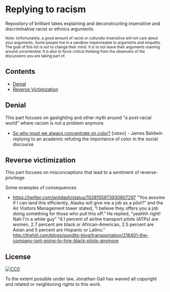 # Replying to racism

Repository of brilliant takes explaining and deconstructing insensitive and discriminative racist or ethnics arguments.

<sub>Note: Unfortunately, a good amount of racist or culturally insensitive will not care about your arguments. Some people live in a sandbox impermeable to arguments and empathy. The goal of this list is not to change their mind. It is to not leave their arguments roaming around uncontested. It is also to force critical thinking from the observers of the discussions you are taking part of.</sub>

## Contents

- [Denial](#denial)
- [Reverse Victimization](#reverse-victimization)


## Denial
This part focuses on gaslighting and other myth around “a post-racial world” where racism is not a problem anymore.

- [So why must we always concentrate on color?](https://youtu.be/_fZQQ7o16yQ?t=1m21s) [ᴠɪᴅᴇᴏ] - James Baldwin replying to an academic refuting the importance of color in the social discourse 

## Reverse victimization
This part focuses on misconceptions that lead to a sentiment of reverse-priviliege

Some examples of consequences
- https://twitter.com/anildash/status/1028155973930807297 "You assume if I can land this efficiently, Alaska will give me a job as a pilot?” and the Air Visitors Management tower stated, “I believe they offers you a job doing something for those who pull this off.” He replied, “yeahhh right! Nah I'm a white guy”
"4.1 percent of airline transport pilots (ATPs) are women, 2.7 percent are black or African-American, 2.5 percent are Asian and 5 percent are Hispanic or Latino." http://thehill.com/blogs/pundits-blog/transportation/218401-the-company-isnt-going-to-hire-black-pilots-anymore




## License

[![CC0](http://mirrors.creativecommons.org/presskit/buttons/88x31/svg/cc-zero.svg)](https://creativecommons.org/publicdomain/zero/1.0/)

To the extent possible under law, Jonathan Gall has waived all copyright and related or neighboring rights to this work.
